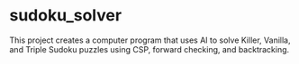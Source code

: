 # sudoku_solver
This project creates a computer program that uses AI to solve Killer, Vanilla, and Triple Sudoku puzzles using CSP, forward checking, and backtracking. 
